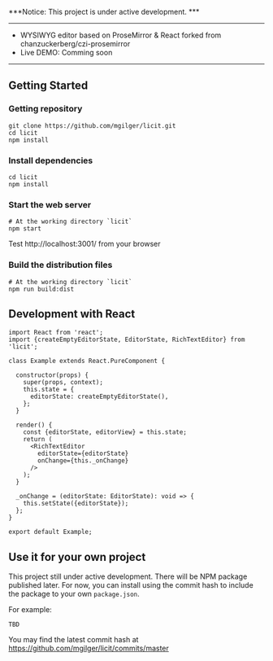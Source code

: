 
***Notice: This project is under active development. ***

---

+ WYSIWYG editor based on ProseMirror & React forked from chanzuckerberg/czi-prosemirror 
+ Live DEMO: Comming soon

---

## Getting Started

### Getting repository

```
git clone https://github.com/mgilger/licit.git
cd licit
npm install
```


### Install dependencies
```
cd licit
npm install
```

### Start the web server

```
# At the working directory `licit`
npm start
```
Test http://localhost:3001/ from your browser

### Build the distribution files

```
# At the working directory `licit`
npm run build:dist
```

## Development with React

```
import React from 'react';
import {createEmptyEditorState, EditorState, RichTextEditor} from 'licit';

class Example extends React.PureComponent {

  constructor(props) {
    super(props, context);
    this.state = {
      editorState: createEmptyEditorState(),
    };
  }

  render() {
    const {editorState, editorView} = this.state;
    return (
      <RichTextEditor
        editorState={editorState}
        onChange={this._onChange}
      />
    );
  }

  _onChange = (editorState: EditorState): void => {
    this.setState({editorState});
  };
}

export default Example;
```

## Use it for your own project


This project still under active development. There will be NPM package published later.
For now, you can install using the commit hash to include the package to your own `package.json`.

For example:

```
TBD
```

You may find the latest commit hash at https://github.com/mgilger/licit/commits/master



